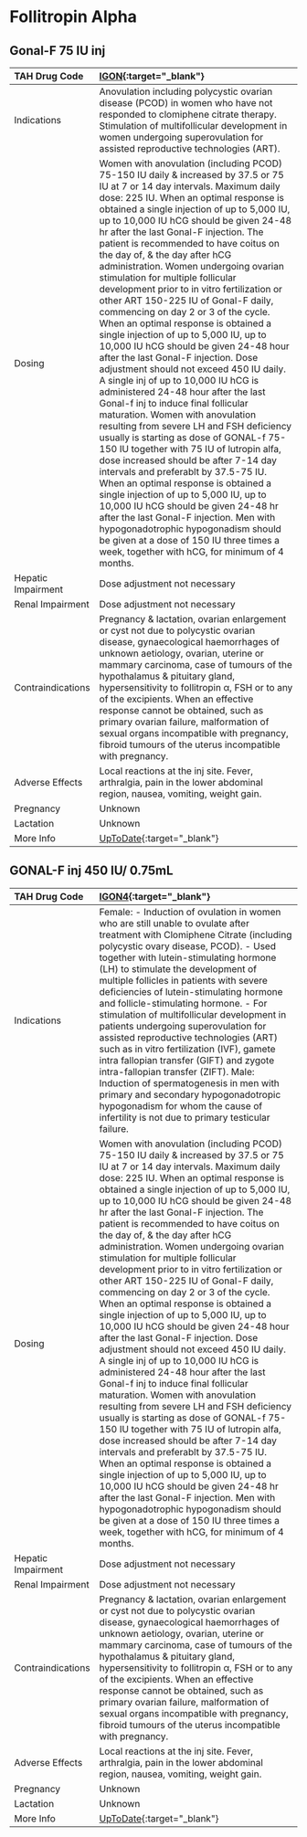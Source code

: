 # Follitropin Alpha

## Gonal-F 75 IU inj

| TAH Drug Code      | [IGON](https://www.tahsda.org.tw/drugs/hissearch.php?drug_code=IGON){:target="_blank"}                                                                                                                                                                                                                                                                                                                                                                                                                                                                                                                                                                                                                                                                                                                                                                                                                                                                                                                                                                                                                                                                                                                                                                                                                                                                                                                                                                                                   |
|:-------------------|:-----------------------------------------------------------------------------------------------------------------------------------------------------------------------------------------------------------------------------------------------------------------------------------------------------------------------------------------------------------------------------------------------------------------------------------------------------------------------------------------------------------------------------------------------------------------------------------------------------------------------------------------------------------------------------------------------------------------------------------------------------------------------------------------------------------------------------------------------------------------------------------------------------------------------------------------------------------------------------------------------------------------------------------------------------------------------------------------------------------------------------------------------------------------------------------------------------------------------------------------------------------------------------------------------------------------------------------------------------------------------------------------------------------------------------------------------------------------------------------------|
| Indications        | Anovulation including polycystic ovarian disease (PCOD) in women who have not responded to clomiphene citrate therapy. Stimulation of multifollicular development in women undergoing superovulation for assisted reproductive technologies (ART).                                                                                                                                                                                                                                                                                                                                                                                                                                                                                                                                                                                                                                                                                                                                                                                                                                                                                                                                                                                                                                                                                                                                                                                                                                       |
| Dosing             | Women with anovulation (including PCOD) 75-150 IU daily & increased by 37.5 or 75 IU at 7 or 14 day intervals. Maximum daily dose: 225 IU. When an optimal response is obtained a single injection of up to 5,000 IU, up to 10,000 IU hCG should be given 24-48 hr after the last Gonal-F injection. The patient is recommended to have coitus on the day of, & the day after hCG administration. Women undergoing ovarian stimulation for multiple follicular development prior to in vitro fertilization or other ART 150-225 IU of Gonal-F daily, commencing on day 2 or 3 of the cycle. When an optimal response is obtained a single injection of up to 5,000 IU, up to 10,000 IU hCG should be given 24-48 hour after the last Gonal-F injection. Dose adjustment should not exceed 450 IU daily. A single inj of up to 10,000 IU hCG is administered 24-48 hour after the last Gonal-f inj to induce final follicular maturation. Women with anovulation resulting from severe LH and FSH deficiency usually is starting as dose of GONAL-f 75-150 IU together with 75 IU of lutropin alfa, dose increased should be after 7-14 day intervals and preferablt by 37.5-75 IU. When an optimal response is obtained a single injection of up to 5,000 IU, up to 10,000 IU hCG should be given 24-48 hr after the last Gonal-F injection. Men with hypogonadotrophic hypogonadism should be given at a dose of 150 IU three times a week, together with hCG, for minimum of 4 months. |
| Hepatic Impairment | Dose adjustment not necessary                                                                                                                                                                                                                                                                                                                                                                                                                                                                                                                                                                                                                                                                                                                                                                                                                                                                                                                                                                                                                                                                                                                                                                                                                                                                                                                                                                                                                                                            |
| Renal Impairment   | Dose adjustment not necessary                                                                                                                                                                                                                                                                                                                                                                                                                                                                                                                                                                                                                                                                                                                                                                                                                                                                                                                                                                                                                                                                                                                                                                                                                                                                                                                                                                                                                                                            |
| Contraindications  | Pregnancy & lactation, ovarian enlargement or cyst not due to polycystic ovarian disease, gynaecological haemorrhages of unknown aetiology, ovarian, uterine or mammary carcinoma, case of tumours of the hypothalamus & pituitary gland, hypersensitivity to follitropin α, FSH or to any of the excipients. When an effective response cannot be obtained, such as primary ovarian failure, malformation of sexual organs incompatible with pregnancy, fibroid tumours of the uterus incompatible with pregnancy.                                                                                                                                                                                                                                                                                                                                                                                                                                                                                                                                                                                                                                                                                                                                                                                                                                                                                                                                                                      |
| Adverse Effects    | Local reactions at the inj site. Fever, arthralgia, pain in the lower abdominal region, nausea, vomiting, weight gain.                                                                                                                                                                                                                                                                                                                                                                                                                                                                                                                                                                                                                                                                                                                                                                                                                                                                                                                                                                                                                                                                                                                                                                                                                                                                                                                                                                   |
| Pregnancy          | Unknown                                                                                                                                                                                                                                                                                                                                                                                                                                                                                                                                                                                                                                                                                                                                                                                                                                                                                                                                                                                                                                                                                                                                                                                                                                                                                                                                                                                                                                                                                  |
| Lactation          | Unknown                                                                                                                                                                                                                                                                                                                                                                                                                                                                                                                                                                                                                                                                                                                                                                                                                                                                                                                                                                                                                                                                                                                                                                                                                                                                                                                                                                                                                                                                                  |
| More Info          | [UpToDate](https://www.uptodate.com/contents/follitropin-alfa-recombinant-human-follicle-stimulating-hormone-drug-information){:target="_blank"}                                                                                                                                                                                                                                                                                                                                                                                                                                                                                                                                                                                                                                                                                                                                                                                                                                                                                                                                                                                                                                                                                                                                                                                                                                                                                                                                         |

## GONAL-F inj 450 IU/ 0.75mL

| TAH Drug Code      | [IGON4](https://www.tahsda.org.tw/drugs/hissearch.php?drug_code=IGON4){:target="_blank"}                                                                                                                                                                                                                                                                                                                                                                                                                                                                                                                                                                                                                                                                                                                                                                                                                                                                                                                                                                                                                                                                                                                                                                                                                                                                                                                                                                                                 |
|:-------------------|:-----------------------------------------------------------------------------------------------------------------------------------------------------------------------------------------------------------------------------------------------------------------------------------------------------------------------------------------------------------------------------------------------------------------------------------------------------------------------------------------------------------------------------------------------------------------------------------------------------------------------------------------------------------------------------------------------------------------------------------------------------------------------------------------------------------------------------------------------------------------------------------------------------------------------------------------------------------------------------------------------------------------------------------------------------------------------------------------------------------------------------------------------------------------------------------------------------------------------------------------------------------------------------------------------------------------------------------------------------------------------------------------------------------------------------------------------------------------------------------------|
| Indications        | Female: - Induction of ovulation in women who are still unable to ovulate after treatment with Clomiphene Citrate (including polycystic ovary disease, PCOD). - Used together with lutein-stimulating hormone (LH) to stimulate the development of multiple follicles in patients with severe deficiencies of lutein-stimulating hormone and follicle-stimulating hormone. - For stimulation of multifollicular development in patients undergoing superovulation for assisted reproductive technologies (ART) such as in vitro fertilization (IVF), gamete intra fallopian transfer (GIFT) and zygote intra-fallopian transfer (ZIFT). Male: Induction of spermatogenesis in men with primary and secondary hypogonadotropic hypogonadism for whom the cause of infertility is not due to primary testicular failure.                                                                                                                                                                                                                                                                                                                                                                                                                                                                                                                                                                                                                                                                   |
| Dosing             | Women with anovulation (including PCOD) 75-150 IU daily & increased by 37.5 or 75 IU at 7 or 14 day intervals. Maximum daily dose: 225 IU. When an optimal response is obtained a single injection of up to 5,000 IU, up to 10,000 IU hCG should be given 24-48 hr after the last Gonal-F injection. The patient is recommended to have coitus on the day of, & the day after hCG administration. Women undergoing ovarian stimulation for multiple follicular development prior to in vitro fertilization or other ART 150-225 IU of Gonal-F daily, commencing on day 2 or 3 of the cycle. When an optimal response is obtained a single injection of up to 5,000 IU, up to 10,000 IU hCG should be given 24-48 hour after the last Gonal-F injection. Dose adjustment should not exceed 450 IU daily. A single inj of up to 10,000 IU hCG is administered 24-48 hour after the last Gonal-f inj to induce final follicular maturation. Women with anovulation resulting from severe LH and FSH deficiency usually is starting as dose of GONAL-f 75-150 IU together with 75 IU of lutropin alfa, dose increased should be after 7-14 day intervals and preferablt by 37.5-75 IU. When an optimal response is obtained a single injection of up to 5,000 IU, up to 10,000 IU hCG should be given 24-48 hr after the last Gonal-F injection. Men with hypogonadotrophic hypogonadism should be given at a dose of 150 IU three times a week, together with hCG, for minimum of 4 months. |
| Hepatic Impairment | Dose adjustment not necessary                                                                                                                                                                                                                                                                                                                                                                                                                                                                                                                                                                                                                                                                                                                                                                                                                                                                                                                                                                                                                                                                                                                                                                                                                                                                                                                                                                                                                                                            |
| Renal Impairment   | Dose adjustment not necessary                                                                                                                                                                                                                                                                                                                                                                                                                                                                                                                                                                                                                                                                                                                                                                                                                                                                                                                                                                                                                                                                                                                                                                                                                                                                                                                                                                                                                                                            |
| Contraindications  | Pregnancy & lactation, ovarian enlargement or cyst not due to polycystic ovarian disease, gynaecological haemorrhages of unknown aetiology, ovarian, uterine or mammary carcinoma, case of tumours of the hypothalamus & pituitary gland, hypersensitivity to follitropin α, FSH or to any of the excipients. When an effective response cannot be obtained, such as primary ovarian failure, malformation of sexual organs incompatible with pregnancy, fibroid tumours of the uterus incompatible with pregnancy.                                                                                                                                                                                                                                                                                                                                                                                                                                                                                                                                                                                                                                                                                                                                                                                                                                                                                                                                                                      |
| Adverse Effects    | Local reactions at the inj site. Fever, arthralgia, pain in the lower abdominal region, nausea, vomiting, weight gain.                                                                                                                                                                                                                                                                                                                                                                                                                                                                                                                                                                                                                                                                                                                                                                                                                                                                                                                                                                                                                                                                                                                                                                                                                                                                                                                                                                   |
| Pregnancy          | Unknown                                                                                                                                                                                                                                                                                                                                                                                                                                                                                                                                                                                                                                                                                                                                                                                                                                                                                                                                                                                                                                                                                                                                                                                                                                                                                                                                                                                                                                                                                  |
| Lactation          | Unknown                                                                                                                                                                                                                                                                                                                                                                                                                                                                                                                                                                                                                                                                                                                                                                                                                                                                                                                                                                                                                                                                                                                                                                                                                                                                                                                                                                                                                                                                                  |
| More Info          | [UpToDate](https://www.uptodate.com/contents/follitropin-alfa-recombinant-human-follicle-stimulating-hormone-drug-information){:target="_blank"}                                                                                                                                                                                                                                                                                                                                                                                                                                                                                                                                                                                                                                                                                                                                                                                                                                                                                                                                                                                                                                                                                                                                                                                                                                                                                                                                         |

